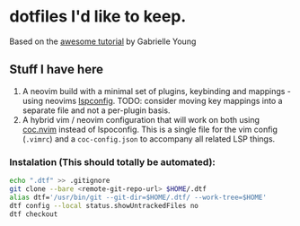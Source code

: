 # dotfiles I'd like to keep.
Based on the [awesome tutorial](https://www.ackama.com/what-we-think/the-best-way-to-store-your-dotfiles-a-bare-git-repository-explained/) by Gabrielle Young

## Stuff I have here
1.  A neovim build with a minimal set of plugins, keybinding and mappings - using neovims [lspconfig](https://github.com/neovim/nvim-lspconfig).
    TODO: consider moving key mappings into a separate file and not a per-plugin basis.
2.  A hybrid vim / neovim configuration that will work on both using [coc.nvim]('https://github.com/neoclide/coc.nvim') instead of lspoconfig.
    This is a single file for the vim config (`.vimrc`) and a `coc-config.json` to accompany all related LSP things.

### Instalation (This should totally be automated):
```sh
echo ".dtf" >> .gitignore
git clone --bare <remote-git-repo-url> $HOME/.dtf
alias dtf='/usr/bin/git --git-dir=$HOME/.dtf/ --work-tree=$HOME'
dtf config --local status.showUntrackedFiles no
dtf checkout
```
